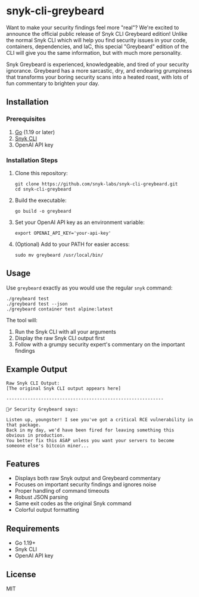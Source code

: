 # snyk-cli-greybeard

Want to make your security findings feel more "real"? We're excited to announce the official public release of Snyk CLI Greybeard edition! Unlike the normal Snyk CLI which will help you find security issues in your code, containers, dependencies, and IaC, this special "Greybeard" edition of the CLI will give you the same information, but with much more personality.

Snyk Greybeard is experienced, knowledgeable, and tired of your security ignorance. Greybeard has a more sarcastic, dry, and endearing grumpiness that transforms your boring security scans into a heated roast, with lots of fun commentary to brighten your day.

## Installation

### Prerequisites
1. [Go](https://golang.org/doc/install) (1.19 or later)
2. [Snyk CLI](https://docs.snyk.io/snyk-cli/install-the-snyk-cli)
3. OpenAI API key

### Installation Steps
1. Clone this repository:
   ```
   git clone https://github.com/snyk-labs/snyk-cli-greybeard.git
   cd snyk-cli-greybeard
   ```

2. Build the executable:
   ```
   go build -o greybeard
   ```

3. Set your OpenAI API key as an environment variable:
   ```
   export OPENAI_API_KEY='your-api-key'
   ```

4. (Optional) Add to your PATH for easier access:
   ```
   sudo mv greybeard /usr/local/bin/
   ```

## Usage

Use `greybeard` exactly as you would use the regular `snyk` command:

```
./greybeard test
./greybeard test --json
./greybeard container test alpine:latest
```

The tool will:
1. Run the Snyk CLI with all your arguments
2. Display the raw Snyk CLI output first
3. Follow with a grumpy security expert's commentary on the important findings

## Example Output

```
Raw Snyk CLI Output:
[The original Snyk CLI output appears here]

-----------------------------------------------------------

🧔‍♂️ Security Greybeard says:

Listen up, youngster! I see you've got a critical RCE vulnerability in that package. 
Back in my day, we'd have been fired for leaving something this obvious in production. 
You better fix this ASAP unless you want your servers to become someone else's bitcoin miner...
```

## Features

- Displays both raw Snyk output and Greybeard commentary
- Focuses on important security findings and ignores noise
- Proper handling of command timeouts
- Robust JSON parsing
- Same exit codes as the original Snyk command
- Colorful output formatting

## Requirements

- Go 1.19+
- Snyk CLI
- OpenAI API key

## License

MIT
